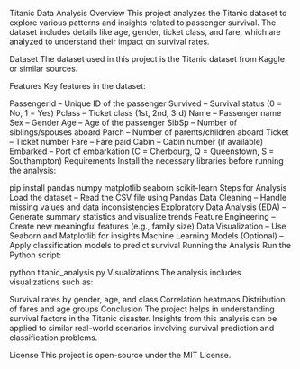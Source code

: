 Titanic Data Analysis
Overview
This project analyzes the Titanic dataset to explore various patterns and insights related to passenger survival. The dataset includes details like age, gender, ticket class, and fare, which are analyzed to understand their impact on survival rates.

Dataset
The dataset used in this project is the Titanic dataset from Kaggle or similar sources.

Features
Key features in the dataset:

PassengerId – Unique ID of the passenger
Survived – Survival status (0 = No, 1 = Yes)
Pclass – Ticket class (1st, 2nd, 3rd)
Name – Passenger name
Sex – Gender
Age – Age of the passenger
SibSp – Number of siblings/spouses aboard
Parch – Number of parents/children aboard
Ticket – Ticket number
Fare – Fare paid
Cabin – Cabin number (if available)
Embarked – Port of embarkation (C = Cherbourg, Q = Queenstown, S = Southampton)
Requirements
Install the necessary libraries before running the analysis:


pip install pandas numpy matplotlib seaborn scikit-learn
Steps for Analysis
Load the dataset – Read the CSV file using Pandas
Data Cleaning – Handle missing values and data inconsistencies
Exploratory Data Analysis (EDA) – Generate summary statistics and visualize trends
Feature Engineering – Create new meaningful features (e.g., family size)
Data Visualization – Use Seaborn and Matplotlib for insights
Machine Learning Models (Optional) – Apply classification models to predict survival
Running the Analysis
Run the Python script:


python titanic_analysis.py
Visualizations
The analysis includes visualizations such as:

Survival rates by gender, age, and class
Correlation heatmaps
Distribution of fares and age groups
Conclusion
The project helps in understanding survival factors in the Titanic disaster. Insights from this analysis can be applied to similar real-world scenarios involving survival prediction and classification problems.

License
This project is open-source under the MIT License.
